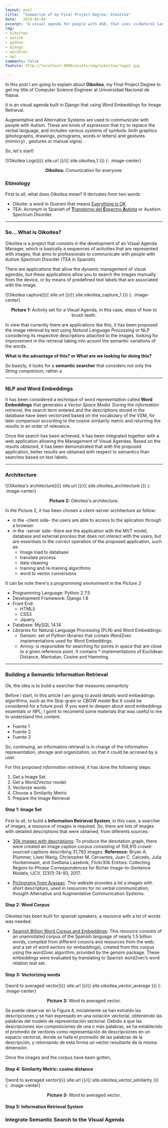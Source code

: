 ```yaml
---
layout: post
title:  "Summarize of my Final Project Degree: Oikoitea"
date:   2018-09-09
excerpt: "A visual agenda for people with ASD, that uses <i>Natural Language Proccessing</i> for Image Retrieval"
tag:
- oikoitea
- autism
- python
- django
- word2vec
- npl
comments: false
feature: http://localhost:4000/assets/img/oikoitea/logo2.jpg

---
```



In this post I am going to explain about <b>Oikoitea</b>, my Final Project Degree to get my title of Computer Science Engineer at Universidad Nacional de Itapua.

It is an visual agenda built in Django that using Word Embeddings for Image Retrieval.

Augmentative and Alternative Systems are used to communicate with people with Autism. These are kinds of expression that try to replace the verbal language, and includes various systems of symbols: both graphics (photographs, drawings, pictograms, words or letters) and gestures (mimicry) , gestures or manual signs).

So, let's start!






![Oikoitea Logo]({{ site.url }}/{{ site.oikoitea_1 }})
{: .image-center}    
<center><b>Oikoitea:</b> Comunication for everyone.</center>

### Etimology
First to all, what does Oikoitea mean?
It derivates from two words
* Oikoite: a word in <i>Guarani</i> that means <u>Everything is OK</u>
* TEA: Acronym in Spanish of <u><b>T</b>ranstorno del <b>E</b>spectro <b>A</b>utista</u> or Austism Spectrum Disorder.

---------
### So... What is Oikoitea?


Oikoitea is a project that consists in the development of an Visual Agenda Manager, which is basically a sequences of activities that are represented with images, that aims to professionals to communicate with people with Autism Spectrum Disorder (TEA in Spanish). 

There are applications that allow the dynamic management of visual agendas, but these applications allow you to search the images manually from the device, or by means of predefined text labels that are associated with the image.




![Oikoitea capture]({{ site.url }}/{{ site.oikoitea_capture_1 }})
{: .image-center}
<center><b>Picture 1:</b> Activity set for a Visual Agenda, in this case, steps of how to brush teeth.</center>



In view that currently there are applications like this, it has been proposed the image retrieval by text using <i>Natural Language Processing</i> or NLP considering its respective descriptions attached to the images, looking for improvement in the retrieval taking into acount the semantic variations of the words.

**What is the advantage of this? or What are we looking for doing this?**

So basicly, it looks for a **semantic searcher** that considers not only the *String comparison*, rather a 

---------


### NLP and Word Embeddings




It has been considered a technique of word representation called **Word Embeddings** that generates a *Vector Space Model*. During the *information retrieval*, the search term entered and the descriptions stored in the database have been vectorized based on the vocabulary of the VSM, for later comparison according to the cosine similarity metric and returning the results in an order of relevance.

Once the search has been achieved, it has been integrated together with a web application allowing the Management of Visual Agendas. Based on the results obtained, it has been demonstrated that with the proposed application, better results are obtained with respect to semantics than searches based on text labels.




---------
### Architecture

![Oikoitea's architecture]({{ site.url }}/{{ site.oikoitea_architecture }})
{: .image-center}
<center><b>Picture 2:</b> Oikoitea's architecture.</center>

In the Picture 2, it has been chosen a client-server architecture as follow: 
* in the -client side- the users are able to access to the aplication through a browser. 
* in the -server side- there are the application with the MVT model, database and external process that does not interact with the users, but are essentials to the correct operation of the proposed application, such as:
	* Image load to database
	* translate process
	* data cleaning
	* training and re-training algorithms
	* word to vector conversions

It can be note there's a *programming environment* in the *Picture 2*  

* Programming Language: Python 2.7.5 
* Development Framework: Django 1.8
* Front End:
	* HTML5
	* CSS3
	* Jquery.
* Database: MySQL 14.14
* Libraries for Natural Language Processing (PLN) and Word Embeddings:
	* Gensim: set of Python libraries that contain Word2vec implementations used for Word Embeddings.
	* Annoy: is responsible for searching for points in space that are close to a given reference point. It contains * implementations of Euclidean Distance, Manhatan, Cosine and Hamming.


---------
### Building a Semantic Information Retrieval
Ok, the idea is to build a searcher that measures semanticly

Before I start, In this article I am going to avoid details word embeddings algorithms, such as the Skip-gram or CBOW model
But It could be considered for a future post.
If you want to deepen about word embeddings essentials or NPL, I goint to recomend some materials that was useful to me to understand this content.
* Fuente 1
* Fuente 2
* Fuente 3


So, continuing, an information retrieval is in charge of the information representation, storage and organization, so that it could be accesed by a user.

For this proposed *information retrieval*, it has done the following steps:
1. Get a Image Set
2. Get a Word2Vector model
3. Vectorize words
4. Choose a Similarity Metric
5. Prepare the Image Retrieval


#### Step 1: Image Set

First to all, to build a **Information Retrieval System**, in this case, a searcher of images, a resource of images is required. So, there are lots of images with detailed descriptions that were obtained,  from diferents sources:
* [30k images with descriptions](http://shannon.cs.illinois.edu/DenotationGraph/): To produce the denotation graph, there were created an image caption corpus consisting of 158,915 crowd-sourced captions describing 31,783 images.
**Reference:** Bryan A. Plummer, Liwei Wang, Christopher M. Cervantes, Juan C. Caicedo, Julia Hockenmaier, and Svetlana Lazebnik, Flickr30k Entities: Collecting Region-to-Phrase Correspondences for Richer Image-to-Sentence Models, IJCV, 123(1):74-93, 2017.

* [Pictograms from Arasaac](http://www.arasaac.org/index.php): This website provides a lot a images with short descriptors, used in resources for no verbal communication, thought Alternative and Augmentative Communication Systems.


#### Step 2: Word Corpus

Oikoitea has been built for spanish speakers, a resource with a lot of words was needed.
* [Spanish Billion Word Corpus and Embeddings](http://crscardellino.me/SBWCE/): This resource consists of an unannotated corpus of the Spanish language of nearly 1.5 billion words, compiled from different corpora and resources from the web; and a set of word vectors (or embeddings), created from this corpus using the word2vec algorithm, provided by the gensim package. These embeddings were evaluated by translating to Spanish word2vec’s word relation test set.


#### Step 3: Vectorizing words


![word to averaged vector]({{ site.url }}/{{ site.oikoitea_vector_average }})
{: .image-center}

<center><b>Picture 3:</b> Word to averaged vector.</center>

Se puede observar en la Figura 4, inicialmente se han extraído las descripciones y se han expresado en una notación vectorial, obteniendo las palabras del modelo de representación vectorial. Debido a que las descripciones son composiciones de una o más palabras, se ha establecido el promedio de vectores como representación de descripciones en un espacio vectorial, donde se halla el promedio de las palabras de la descripción, y retornando de esta forma un vector resultante de la misma dimensión.

Once the images and the corpus have been gotten, 


#### Step 4: Similarity Metric: cosine distance


![word to averaged vector]({{ site.url }}/{{ site.oikoitea_vector_similarity }})
{: .image-center}

<center><b>Picture 3:</b> Word to averaged vector.</center>

#### Step 5: Information Retrieval System




### Integrate Semantic Search to the Visual Agenda
